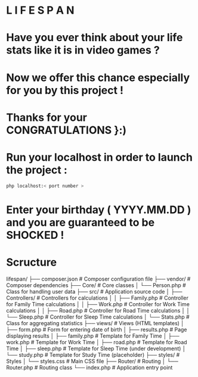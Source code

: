 # L I F E S P A N

# Have you ever think about your life stats like it is in video games ?

# Now we offer this chance especially for you by this project ! 

# Thanks for your CONGRATULATIONS }:) 

# Run your localhost in order to launch the project :
```bash
php localhost:< port number >
```
# Enter your birthday ( YYYY.MM.DD ) and you are guaranteed to be SHOCKED !

# Scructure

lifespan/
├── composer.json              # Composer configuration file
├── vendor/                    # Composer dependencies
├── Core/                      # Core classes
│   └── Person.php             # Class for handling user data
├── src/                       # Application source code
│   ├── Controllers/           # Controllers for calculations
│   │   ├── Family.php         # Controller for Family Time calculations
│   │   ├── Work.php           # Controller for Work Time calculations
│   │   ├── Road.php           # Controller for Road Time calculations
│   │   └── Sleep.php          # Controller for Sleep Time calculations
│   └── Stats.php              # Class for aggregating statistics
├── views/                     # Views (HTML templates)
│   ├── form.php               # Form for entering date of birth
│   ├── results.php            # Page displaying results
│   ├── family.php             # Template for Family Time
│   ├── work.php               # Template for Work Time
│   ├── road.php               # Template for Road Time
│   ├── sleep.php              # Template for Sleep Time (under development)
│   └── study.php              # Template for Study Time (placeholder)
├── styles/                    # Styles
│   └── styles.css             # Main CSS file
├── Router/                    # Routing
│   └── Router.php             # Routing class
└── index.php                  # Application entry point